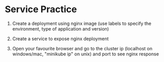 Service Practice
================

1. Create a deployment using nginx image (use labels to specify the environment, type of application and version)

2. Create a service to expose nginx deployment

3. Open your favourite browser and go to the cluster ip (localhost on windows/mac, "minikube ip" on unix) and port to see nginx response
